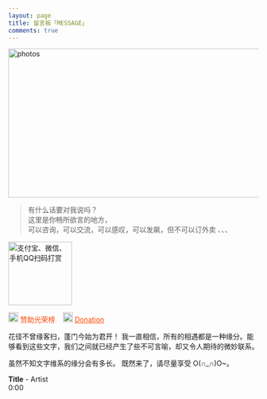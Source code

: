 ```yaml
---
layout: page
title: 留言板「MESSAGE」
comments: true
---
```


<img src="https://cdn.jsdelivr.net/gh/770818354/-@master/image/章若楠6.4hnxfekh1cm0.webp" width="788px" height="300px" alt="photos"/>

> 有什么话要对我说吗？  
> 这里是你畅所欲言的地方，  
> 可以咨询，可以交流，可以感叹，可以发飙，但不可以订外卖 、、、

<div class="text-center" style="margin-top: 15px;">
    <img src="https://cdn.jsdelivr.net/gh/770818354/-@master/image/IMG_2521.20do3suod0f4.webp" width="128" height="128" title="支付宝、微信、手机QQ扫码打赏">
</div>

<p>
<img src="https://cdn.jsdelivr.net/gh/770818354/-@master/image/prevsaaiew.4g0jyy9pg2k0.webp" width="20" height="20" alt="photos" style="display:inline;margin-bottom: -5px;"/>
<a href="/donation/" target="_blank" style="text-decoration:none;color:#FF4500">赞助光荣榜</a> &nbsp;&nbsp;
<img src="https://cdn.jsdelivr.net/gh/770818354/-@master/image/prevsaaiew.4g0jyy9pg2k0.webp" width="20" height="20" alt="photos" style="display:inline;margin-bottom: -5px;"/>
<a href="/dsimg/" style="color:#FF4500" target="_blank" style="text-decoration:none">Donation</a> &nbsp;&nbsp;
<p>花径不曾缘客扫，蓬门今始为君开！
我一直相信，所有的相遇都是一种缘分。能够看到这些文字，我们之间就已经产生了些不可言喻，却又令人期待的微妙联系。

虽然不知文字维系的缘分会有多长。
既然来了，请尽量享受 O(∩_∩)O~。

<!--<audio autoplay="autopaly" controls="controls" loop="loop"  preload="auto" id="audio1">
	<source src="http://omjh2j5h3.bkt.clouddn.com/%E6%9D%8E%E7%8E%89%E5%88%9A%20-%20%E5%88%9A%E5%A5%BD%E9%81%87%E8%A7%81%E4%BD%A0.mp3" type="audio/mp3">你的浏览器不支持audio标签</a>
	</audio>

<div>


<object width="330" height="180" data="http://music.163.com/style/swf/widget.swf?sid=441877316&type=0&auto=1&width=310&height=430" type="application/x-shockwave-flash"></object>

  </div>
-->

<div id="QPlayer" class="QPlayer">
<div id="pContent">
	<div id="player">
<span class="cover"></span>
<div class="ctrl">
<div class="musicTag marquee">
<strong>Title</strong>
<span> - </span>
<span class="artist">Artist</span>
</div>
<div class="progress">
<div class="timer left">0:00</div>
<div class="contr">
<div class="rewind icon"></div>
<div class="playback icon"></div>
<div class="fastforward icon"></div>
</div>
<div class="right">
<div class="liebiao icon"></div>
</div>
</div>
</div>
</div>
	<div class="ssBtn">
	        <div class="adf"></div>
    </div>
</div>
<ol id="playlist"></ol>
</div>

<script src="/js/jquery.min.js"></script>
<script src="/js/jquery.marquee.min.js"></script>

<script>
	var	playlist = [
{title:"这是我一生中最勇敢的瞬间",artist:"棱镜乐队",mp3:"http://music.163.com/song/media/outer/url?id=1366216050.mp3",cover:"http://p4.music.126.net/ysc2LpByNXmzAfz9rRVwYg==/109951165267741474.jpg?param=106x106",},
{title:"My All",artist:"浜崎あゆみ",mp3:"http://music.163.com/song/media/outer/url?id=22737627.mp3",cover:"http://p4.music.126.net/7VJn16zrictuj5kdfW1qHA==/3264450024433083.jpg?param=106x106",},
{title:"Try Everything",artist:"Shakira",mp3:"http://music.163.com/song/media/outer/url?id=405485737.mp3",cover:"http://p4.music.126.net/KLw_TLTRUe9pClPv4vlEtQ==/936783906865219.jpg?param=106x106",},
{title:"Victory",artist:"Two Steps From Hell",mp3:"http://music.163.com/song/media/outer/url?id=31654455.mp3",cover:"http://p4.music.126.net/YXY1vPG5rtdV7w_cWDnNWw==/884007348732141.jpg?param=106x106",},
{title:"Monody",artist:"TheFatRat,Laura Brehm",mp3:"http://music.163.com/song/media/outer/url?id=36308916.mp3",cover:"http://p3.music.126.net/1odRfg3HXWmYw02EMXKRKQ==/116548232557498.jpg?param=106x106",},
{title:"Luv Letter",artist:"dj okawari ",mp3:"http://music.163.com/song/media/outer/url?id=406232.mp3",cover:"http://p4.music.126.net/F2fqWwTTT2DAOKPQKQ-G0A==/5892282813545901.jpg?param=106x106",},
{title:"Born this way",artist:"lady gaga ",mp3:"http://music.163.com/song/media/outer/url?id=21038513.mp3",cover:"http://p4.music.126.net/G2nCsXpMc81lcUY-pOHr9Q==/2528876745541310.jpg?param=106x106",},
{title:"The Edge of Glory",artist:"Lady Gaga",mp3:"http://music.163.com/song/media/outer/url?id=21038622.mp3",cover:"http://p3.music.126.net/iYG3tZ2xSKrzf65BaDtEJQ==/7929677860524772.jpg?param=106x106",},
{title:"Beautiful",artist:"Eminem ",mp3:"http://music.163.com/song/media/outer/url?id=1405384220.mp3",cover:"http://p4.music.126.net/F2fqWwTTT2DAOKPQKQ-G0A==/5892282813545901.jpg?param=106x106",},
{title:"Hall of Fame",artist:"the script/will.i.am",mp3:"http://music.163.com/song/media/outer/url?id=27508559.mp3",cover:"http://p4.music.126.net/d5ryd0uwq29KWk3bRZ1wsA==/45079976751142.jpg?param=106x106",},
{title:"刚好遇见你",artist:"李玉刚",mp3:"http://music.163.com/song/media/outer/url?id=486188225.mp3",cover:"http://p4.music.126.net/Nn8kTtc14uWJw_UWbEc5mg==/7909886650478099.jpg?param=106x106",},
];
  var isRotate = true;
  var autoplay = true;
</script>
<script src="/js/player.js"></script>
<script>

function bgChange(){
	var lis= $('.lib');
	for(var i=0; i<lis.length; i+=2)
	lis[i].style.background = 'rgba(246, 246, 246, 0.5)';
}
window.onload = bgChange;
</script>

<meta charset="utf-8">
  <meta name="viewport" content="width=device-width, initial-scale=1" />
	<title></title>
	<link rel="stylesheet" href="/css/player.css">

<script>
myVid=document.getElementById("audio1");

function setHalfVolume()
  { 
  myVid.volume=0.2;
  } 

</script>

<!-- my -->

   <script>
      new Valine({
          // AV 对象来自上面引入av-min.js(老司机们不要开车➳♡゛扎心了老铁)
          av: AV,
          el: '.comment', //
          app_id: 'yukBIwNt2MtAq9NHXagpfMOX-gzGzoHsz', // 这里填写上面得到的APP ID
          app_key: 'MNdZfu6nIohskofglycTeI0z', // 这里填写上面得到的APP KEY
          placeholder: 'ヾﾉ≧∀≦)o来啊，快活啊哈!', // [v1.0.7 new]留言框占位提示文字
          avatar:'wavatar',
          path:window.location.pathname,
          guest_info:['nick','mail','link'] ,
          pageSize:10,
          serverURLs: 'https://yukbiwnt.lc-cn-n1-shared.com',
      });

  </script>

<!--
<a href="/fangke/" style="color:#708090"> <h5>Recent Visitors</h5></a>
-->
